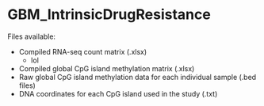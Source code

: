 # GBM_IntrinsicDrugResistance

Files available: 

- Compiled RNA-seq count matrix (.xlsx)
  - lol
- Compiled global CpG island methylation matrix (.xlsx)
- Raw global CpG island methylation data for each individual sample (.bed files)
- DNA coordinates for each CpG island used in the study (.txt)
